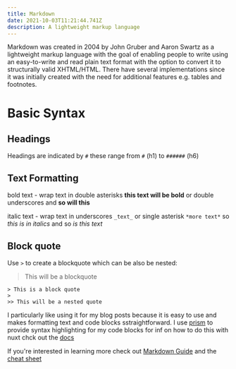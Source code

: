 ```yaml
---
title: Markdown
date: 2021-10-03T11:21:44.741Z
description: A lightweight markup language
---
```

Markdown was created in 2004 by John Gruber and Aaron Swartz as a lightweight markup language with the goal of enabling people to write using an easy-to-write and read plain text format with the option to convert it to structurally valid XHTML/HTML. There have several implementations since it was initially created with the need for additional features e.g. tables and footnotes.

# Basic Syntax

## Headings

Headings are indicated by `#` these range from `#` (h1) to `######` (h6)

## Text Formatting

bold text - wrap text in double asterisks **this text will be bold** or double underscores and __so will this__

italic text - wrap text in underscores `_text_` or single asterisk `*more text*` so _this is in italics_ and so *is this text*


## Block quote

Use `>` to create a blockquote which can be also be nested:

> This will be a blockquote

```
> This is a block quote
>
>> This will be a nested quote
```

I particularly like using it for my blog posts because it is easy to use and makes formatting text and code blocks sstraightforward. I use [prism](https://prismjs.com/) to provide syntax highlighting for my code blocks for inf on how to do this with nuxt chck out the [docs](https://nuxtjs.org/docs/directory-structure/content#syntax-highlighting)

If you're interested in learning more check out [Markdown Guide](https://www.markdownguide.org/) and the [cheat sheet](https://www.markdownguide.org/cheat-sheet/)